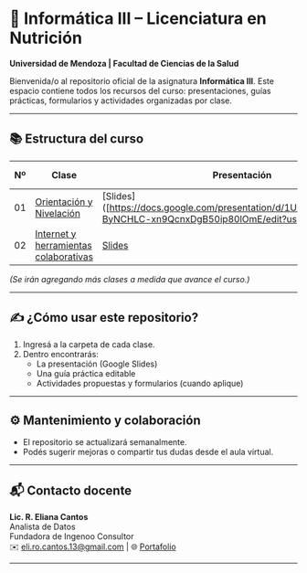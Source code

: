 # 📘 Informática III – Licenciatura en Nutrición  
**Universidad de Mendoza | Facultad de Ciencias de la Salud**

Bienvenida/o al repositorio oficial de la asignatura **Informática III**. Este espacio contiene todos los recursos del curso: presentaciones, guías prácticas, formularios y actividades organizadas por clase.

---

## 📚 Estructura del curso

| Nº | Clase | Presentación | Guía / Actividad | Formulario |
|----|-------|---------------|------------------|------------|
| 01 | [Orientación y Nivelación](./01_Clase_Orientacion) | [Slides]([https://docs.google.com/presentation/d/1UX0Vcm3PaLM2yD-ByNCHLC-xn9QcnxDgB50ip80lOmE/edit?usp=sharing] |
| 02 | [Internet y herramientas colaborativas](./02_Internet_HerramientasColaborativas) | [Slides](https://docs.google.com/presentation/d/1_CFZ2IFgMAjId6KLxEuigp1M80PD1G3jZ0WkzQ-lofM/edit)  |

*(Se irán agregando más clases a medida que avance el curso.)*

---

## ✍️ ¿Cómo usar este repositorio?

1. Ingresá a la carpeta de cada clase.
2. Dentro encontrarás:
   - La presentación (Google Slides)
   - Una guía práctica editable
   - Actividades propuestas y formularios (cuando aplique)

---

## ⚙️ Mantenimiento y colaboración

- El repositorio se actualizará semanalmente.
- Podés sugerir mejoras o compartir tus dudas desde el aula virtual.

---

## 📬 Contacto docente

**Lic. R. Eliana Cantos**  
Analista de Datos   
Fundadora de Ingenoo Consultor  
✉️ eli.ro.cantos.13@gmail.com | 🌐 [Portafolio](https://behance.net/elianacantos)

---
